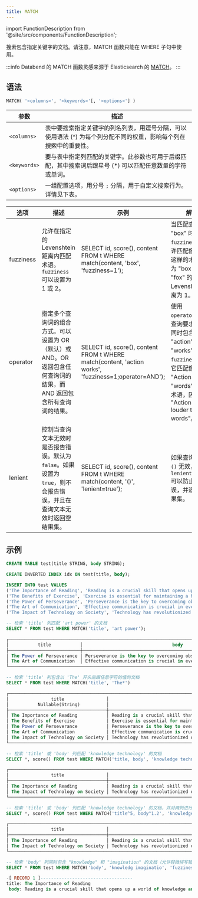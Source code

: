 ```yaml
---
title: MATCH
---
```

import FunctionDescription from '@site/src/components/FunctionDescription';

<FunctionDescription description="引入或更新于：v1.2.619"/>

搜索包含指定关键字的文档。请注意，MATCH 函数只能在 WHERE 子句中使用。

:::info
Databend 的 MATCH 函数灵感来源于 Elasticsearch 的 [MATCH](https://www.elastic.co/guide/en/elasticsearch/reference/current/sql-functions-search.html#sql-functions-search-match)。
:::

## 语法

```sql
MATCH( '<columns>', '<keywords>'[, '<options>'] )
```

| 参数        | 描述                                                                                                                                                                                                                                               |
|-------------|---------------------------------------------------------------------------------------------------------------------------------------------------------------------------------------------------------------------------------------------------|
| `<columns>`  | 表中要搜索指定关键字的列名列表，用逗号分隔，可以使用语法 (^) 为每个列分配不同的权重，影响每个列在搜索中的重要性。 |
| `<keywords>` | 要与表中指定列匹配的关键字。此参数也可用于后缀匹配，其中搜索词后跟星号 (*) 可以匹配任意数量的字符或单词。                                                                                                                                                                                       |
| `<options>` | 一组配置选项，用分号 `;` 分隔，用于自定义搜索行为。详情见下表。 |

| 选项        | 描述                                                                                                                                                                                         | 示例                                                                                               | 解释                                                                                                                                                                                                          |
|-------------|---------------------------------------------------------------------------------------------------------------------------------------------------------------------------------------------|------------------------------------------------------------------------------------------------------|--------------------------------------------------------------------------------------------------------------------------------------------------------------------------------------------------------------|
| fuzziness   | 允许在指定的 Levenshtein 距离内匹配术语。`fuzziness` 可以设置为 1 或 2。                                                                                                    | SELECT id, score(), content FROM t WHERE match(content, 'box', 'fuzziness=1');                       | 当匹配查询词 "box" 时，`fuzziness=1` 允许匹配像 "fox" 这样的术语，因为 "box" 和 "fox" 的 Levenshtein 距离为 1。                                                                          |
| operator    | 指定多个查询词的组合方式。可以设置为 OR（默认）或 AND。OR 返回包含任何查询词的结果，而 AND 返回包含所有查询词的结果。     | SELECT id, score(), content FROM t WHERE match(content, 'action works', 'fuzziness=1;operator=AND'); | 使用 `operator=AND`，查询要求结果中同时包含 "action" 和 "works"。由于 `fuzziness=1`，它匹配像 "Actions" 和 "words" 这样的术语，因此返回 "Actions speak louder than words"。 |
| lenient     | 控制当查询文本无效时是否报告错误。默认为 `false`。如果设置为 `true`，则不会报告错误，并且在查询文本无效时返回空结果集。 | SELECT id, score(), content FROM t WHERE match(content, '()', 'lenient=true');                       | 如果查询文本 `()` 无效，设置 `lenient=true` 可以防止抛出错误，并返回空结果集。                                                                               |

## 示例

```sql
CREATE TABLE test(title STRING, body STRING);

CREATE INVERTED INDEX idx ON test(title, body);

INSERT INTO test VALUES
('The Importance of Reading', 'Reading is a crucial skill that opens up a world of knowledge and imagination.'),
('The Benefits of Exercise', 'Exercise is essential for maintaining a healthy lifestyle.'),
('The Power of Perseverance', 'Perseverance is the key to overcoming obstacles and achieving success.'),
('The Art of Communication', 'Effective communication is crucial in everyday life.'),
('The Impact of Technology on Society', 'Technology has revolutionized our society in countless ways.');

-- 检索 'title' 列匹配 'art power' 的文档
SELECT * FROM test WHERE MATCH('title', 'art power');

┌────────────────────────────────────────────────────────────────────────────────────────────────────┐
│           title           │                                  body                                  │
├───────────────────────────┼────────────────────────────────────────────────────────────────────────┤
│ The Power of Perseverance │ Perseverance is the key to overcoming obstacles and achieving success. │
│ The Art of Communication  │ Effective communication is crucial in everyday life.                   │
└────────────────────────────────────────────────────────────────────────────────────────────────────┘

-- 检索 'title' 列包含以 'The' 开头后跟任意字符的值的文档
SELECT * FROM test WHERE MATCH('title', 'The*')

┌──────────────────────────────────────────────────────────────────────────────────────────────────────────────────────┐
│                title                │                                      body                                      │
│           Nullable(String)          │                                Nullable(String)                                │
├─────────────────────────────────────┼────────────────────────────────────────────────────────────────────────────────┤
│ The Importance of Reading           │ Reading is a crucial skill that opens up a world of knowledge and imagination. │
│ The Benefits of Exercise            │ Exercise is essential for maintaining a healthy lifestyle.                     │
│ The Power of Perseverance           │ Perseverance is the key to overcoming obstacles and achieving success.         │
│ The Art of Communication            │ Effective communication is crucial in everyday life.                           │
│ The Impact of Technology on Society │ Technology has revolutionized our society in countless ways.                   │
└──────────────────────────────────────────────────────────────────────────────────────────────────────────────────────┘

-- 检索 'title' 或 'body' 列匹配 'knowledge technology' 的文档
SELECT *, score() FROM test WHERE MATCH('title, body', 'knowledge technology');

┌──────────────────────────────────────────────────────────────────────────────────────────────────────────────────────────────────┐
│                title                │                                      body                                      │  score()  │
├─────────────────────────────────────┼────────────────────────────────────────────────────────────────────────────────┼───────────┤
│ The Importance of Reading           │ Reading is a crucial skill that opens up a world of knowledge and imagination. │ 1.1550591 │
│ The Impact of Technology on Society │ Technology has revolutionized our society in countless ways.                   │ 2.6830134 │
└──────────────────────────────────────────────────────────────────────────────────────────────────────────────────────────────────┘

-- 检索 'title' 或 'body' 列匹配 'knowledge technology' 的文档，并对两列进行加权
SELECT *, score() FROM test WHERE MATCH('title^5, body^1.2', 'knowledge technology');

┌──────────────────────────────────────────────────────────────────────────────────────────────────────────────────────────────────┐
│                title                │                                      body                                      │  score()  │
├─────────────────────────────────────┼────────────────────────────────────────────────────────────────────────────────┼───────────┤
│ The Importance of Reading           │ Reading is a crucial skill that opens up a world of knowledge and imagination. │ 1.3860708 │
│ The Impact of Technology on Society │ Technology has revolutionized our society in countless ways.                   │ 7.8053584 │
└──────────────────────────────────────────────────────────────────────────────────────────────────────────────────────────────────┘

-- 检索 'body' 列同时包含 "knowledge" 和 "imagination" 的文档（允许轻微拼写错误）。
SELECT * FROM test WHERE MATCH('body', 'knowledg imaginatio', 'fuzziness = 1; operator = AND');

-[ RECORD 1 ]-----------------------------------
title: The Importance of Reading
 body: Reading is a crucial skill that opens up a world of knowledge and imagination.
```